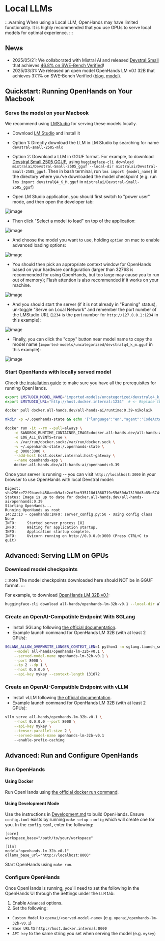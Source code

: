 # Local LLMs

:::warning
When using a Local LLM, OpenHands may have limited functionality.
It is highly recommended that you use GPUs to serve local models for optimal experience.
:::

## News

- 2025/05/21: We collaborated with Mistral AI and released [Devstral Small](https://mistral.ai/news/devstral) that achieves [46.8% on SWE-Bench Verified](https://github.com/SWE-bench/experiments/pull/228)!
- 2025/03/31: We released an open model OpenHands LM v0.1 32B that achieves 37.1% on SWE-Bench Verified
([blog](https://www.all-hands.dev/blog/introducing-openhands-lm-32b----a-strong-open-coding-agent-model), [model](https://huggingface.co/all-hands/openhands-lm-32b-v0.1)).


## Quickstart: Running OpenHands on Your Macbook

### Serve the model on your Macbook

We recommend using [LMStudio](https://lmstudio.ai/) for serving these models locally.

- Download [LM Studio](https://lmstudio.ai/) and install it

- Option 1: Directly download the LLM in LM Studio by searching for name `devstral-small-2505-mlx`
- Option 2: Download a LLM in GGUF format. For example, to download [Devstral Small 2505 GGUF](https://huggingface.co/mistralai/Devstral-Small-2505_gguf), using `huggingface-cli download mistralai/Devstral-Small-2505_gguf --local-dir mistralai/Devstral-Small-2505_gguf`. Then in bash terminal, run `lms import {model_name}` in the directory where you've downloaded the model checkpoint (e.g. run `lms import devstralQ4_K_M.gguf` in `mistralai/Devstral-Small-2505_gguf`)

- Open LM Studio application, you should first switch to "power user" mode, and then open the developer tab:
  
![image](./screenshots/1_select_power_user.png)

- Then click "Select a model to load" on top of the application:

![image](./screenshots/2_select_model.png)

- And choose the model you want to use, holding `option` on mac to enable advanced loading options:

![image](./screenshots/3_select_devstral.png)

- You should then pick an appropriate context window for OpenHands based on your hardware configuration (larger than 32768 is recommended for using OpenHands, but too large may cause you to run out of memory); Flash attention is also recommended if it works on your machine.

![image](./screenshots/4_set_context_window.png)

- And you should start the server (if it is not already in "Running" status), un-toggle "Serve on Local Network" and remember the port number of the LMStudio URL (`1234` is the port number for `http://127.0.0.1:1234` in this example):

![image](./screenshots/5_copy_url.png)

- Finally, you can click the "copy" button near model name to copy the model name (`imported-models/uncategorized/devstralq4_k_m.gguf` in this example):

![image](./screenshots/6_copy_to_get_model_name.png)

### Start OpenHands with locally served model

Check [the installation guide](https://docs.all-hands.dev/modules/usage/installation) to make sure you have all the prerequisites for running OpenHands.

```bash
export LMSTUDIO_MODEL_NAME="imported-models/uncategorized/devstralq4_k_m.gguf" # <- Replace this with the model name you copied from LMStudio
export LMSTUDIO_URL="http://host.docker.internal:1234"  # <- Replace this with the port from LMStudio

docker pull docker.all-hands.dev/all-hands-ai/runtime:0.39-nikolaik

mkdir -p ~/.openhands-state && echo '{"language":"en","agent":"CodeActAgent","max_iterations":null,"security_analyzer":null,"confirmation_mode":false,"llm_model":"lm_studio/'$LMSTUDIO_MODEL_NAME'","llm_api_key":"dummy","llm_base_url":"'$LMSTUDIO_URL/v1'","remote_runtime_resource_factor":null,"github_token":null,"enable_default_condenser":true,"user_consents_to_analytics":true}' > ~/.openhands-state/settings.json

docker run -it --rm --pull=always \
    -e SANDBOX_RUNTIME_CONTAINER_IMAGE=docker.all-hands.dev/all-hands-ai/runtime:0.39-nikolaik \
    -e LOG_ALL_EVENTS=true \
    -v /var/run/docker.sock:/var/run/docker.sock \
    -v ~/.openhands-state:/.openhands-state \
    -p 3000:3000 \
    --add-host host.docker.internal:host-gateway \
    --name openhands-app \
    docker.all-hands.dev/all-hands-ai/openhands:0.39
```

Once your server is running -- you can visit `http://localhost:3000` in your browser to use OpenHands with local Devstral model:
```
Digest: sha256:e72f9baecb458aedb9afc2cd5bc935118d1868719e55d50da73190d3a85c674f
Status: Image is up to date for docker.all-hands.dev/all-hands-ai/openhands:0.39
Starting OpenHands...
Running OpenHands as root
14:22:13 - openhands:INFO: server_config.py:50 - Using config class None
INFO:     Started server process [8]
INFO:     Waiting for application startup.
INFO:     Application startup complete.
INFO:     Uvicorn running on http://0.0.0.0:3000 (Press CTRL+C to quit)
```


## Advanced: Serving LLM on GPUs

### Download model checkpoints

:::note
The model checkpoints downloaded here should NOT be in GGUF format.
:::

For example, to download [OpenHands LM 32B v0.1](https://huggingface.co/all-hands/openhands-lm-32b-v0.1):

```bash
huggingface-cli download all-hands/openhands-lm-32b-v0.1 --local-dir all-hands/openhands-lm-32b-v0.1
```

### Create an OpenAI-Compatible Endpoint With SGLang

- Install SGLang following [the official documentation](https://docs.sglang.ai/start/install.html).
- Example launch command for OpenHands LM 32B (with at least 2 GPUs):

```bash
SGLANG_ALLOW_OVERWRITE_LONGER_CONTEXT_LEN=1 python3 -m sglang.launch_server \
    --model all-hands/openhands-lm-32b-v0.1 \
    --served-model-name openhands-lm-32b-v0.1 \
    --port 8000 \
    --tp 2 --dp 1 \
    --host 0.0.0.0 \
    --api-key mykey --context-length 131072
```

### Create an OpenAI-Compatible Endpoint with vLLM

- Install vLLM following [the official documentation](https://docs.vllm.ai/en/latest/getting_started/installation.html).
- Example launch command for OpenHands LM 32B (with at least 2 GPUs):

```bash
vllm serve all-hands/openhands-lm-32b-v0.1 \
    --host 0.0.0.0 --port 8000 \
    --api-key mykey \
    --tensor-parallel-size 2 \
    --served-model-name openhands-lm-32b-v0.1
    --enable-prefix-caching
```

## Advanced: Run and Configure OpenHands

### Run OpenHands

#### Using Docker

Run OpenHands using [the official docker run command](../installation#start-the-app).

#### Using Development Mode

Use the instructions in [Development.md](https://github.com/All-Hands-AI/OpenHands/blob/main/Development.md) to build OpenHands.
Ensure `config.toml` exists by running `make setup-config` which will create one for you. In the `config.toml`, enter the following:

```
[core]
workspace_base="/path/to/your/workspace"

[llm]
model="openhands-lm-32b-v0.1"
ollama_base_url="http://localhost:8000"
```

Start OpenHands using `make run`.

### Configure OpenHands

Once OpenHands is running, you'll need to set the following in the OpenHands UI through the Settings under the `LLM` tab: 
1. Enable `Advanced` options.
2. Set the following:
- `Custom Model` to `openai/<served-model-name>` (e.g. `openai/openhands-lm-32b-v0.1`)
- `Base URL` to `http://host.docker.internal:8000`
- `API key` to the same string you set when serving the model (e.g. `mykey`)
